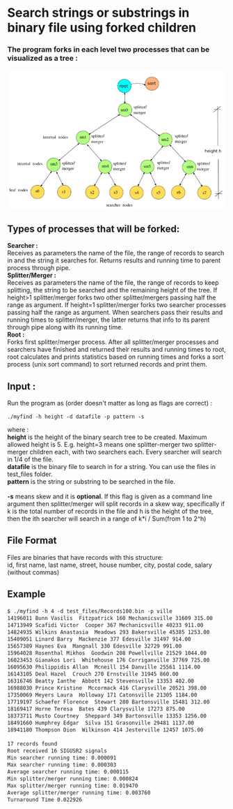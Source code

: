 # Search strings or substrings in binary file using forked children #
### The program forks in each level two processes that can be visualized as a tree : <br>
![](tree.png)
            
## Types of processes that will be forked: ##
**Searcher :** <br> 
Receives as parameters the name of the file, the range of records to search in and the string it searches for. Returns results and running time to parent process through pipe. <br>
**Splitter/Merger :** <br>
Receives as parameters the name of the file, the range of records to keep splitting, the string to be searched and the remaining height of the tree. If height>1 splitter/merger forks two other splitter/mergers passing half the range as argument. If height=1 splitter/merger forks two searcher processes passing half the range as argument. When searchers pass their results and running times to splitter/merger, the latter returns that info to its parent through pipe along with its running time. <br>
**Root :** <br>
Forks first splitter/merger process. After all splitter/merger processes and searchers have finished and returned their results and running times to root, root calculates and prints statistics based on running times and forks a sort process (unix sort command) to sort returned records and print them. <br>


## Input : ##
Run the program as (order doesn't matter as long as flags are correct) :
```
./myfind -h height -d datafile -p pattern -s
```
where : <br>
**height** is the height of the binary search tree to be created. Maximum allowed height is 5. E.g. height=3 means one splitter-merger two splitter-merger children each, with two searchers each. Every searcher will search in 1/4 of the file. <br>
**datafile** is the binary file to search in for a string. You can use the files in test_files folder. <br>
**pattern** is the string or substring to be searched in the file. <br><br>
**-s** means skew and it is **optional**. If this flag is given as a command line argument then splitter/merger will split records in a skew way, specifically if k is the total number of records in the file and h is the height of the tree, then the ith searcher will search in a range of k*i / Sum(from 1 to 2^h) <br>

## File Format ##
Files are binaries that have records with this structure: <br>
id, first name, last name, street, house number, city, postal code, salary (without commas) 

## Example ##
```
$ ./myfind -h 4 -d test_files/Records100.bin -p ville 
14196011 Bunn Vasilis  Fitzpatrick 160 Mechanicsville 31609 315.00   
14713949 Scafidi Victor  Cooper 367 Mechanicsville 40233 911.00   
14824935 Wilkins Anastasia  Meadows 293 Bakersville 45385 1253.00  
15409051 Linard Barry  Mackenzie 377 Edesville 31497 914.00   
15657389 Haynes Eva  Mangnall 330 Edesville 32729 991.00   
15964028 Rosenthal Mikhos  Goodwin 208 Powellville 21529 1044.00  
16023453 Gianakos Lori  Whitehouse 176 Corriganville 37769 725.00   
16095630 Philippidis Allan  Mcneill 154 Danville 25561 1114.00  
16143105 Deal Hazel  Crouch 270 Ernstville 31945 860.00   
16316746 Beatty Ianthe  Abbott 142 Stevensville 13353 402.00   
16988030 Prince Kristine  Mccormack 416 Clarysville 20521 398.00   
17350069 Meyers Laura  Holloway 171 Catonsville 21305 1184.00  
17719197 Schaefer Florence  Stewart 280 Bartonsville 15481 312.00   
18169417 Horne Teresa  Bates 439 Clarysville 17273 875.00   
18373711 Musto Courtney  Sheppard 349 Bartonsville 13353 1256.00  
18491660 Humphrey Edgar  Silva 151 Grasonville 29481 1137.00  
18941180 Thompson Dion  Wilkinson 414 Jesterville 12457 1075.00  

17 records found
Root received 16 SIGUSR2 signals
Min searcher running time: 0.000091
Max searcher running time: 0.000303
Average searcher running time: 0.000115
Min splitter/merger running time: 0.000824
Max splitter/merger running time: 0.019470
Average splitter/merger running time: 0.003760
Turnaround Time 0.022926
```
